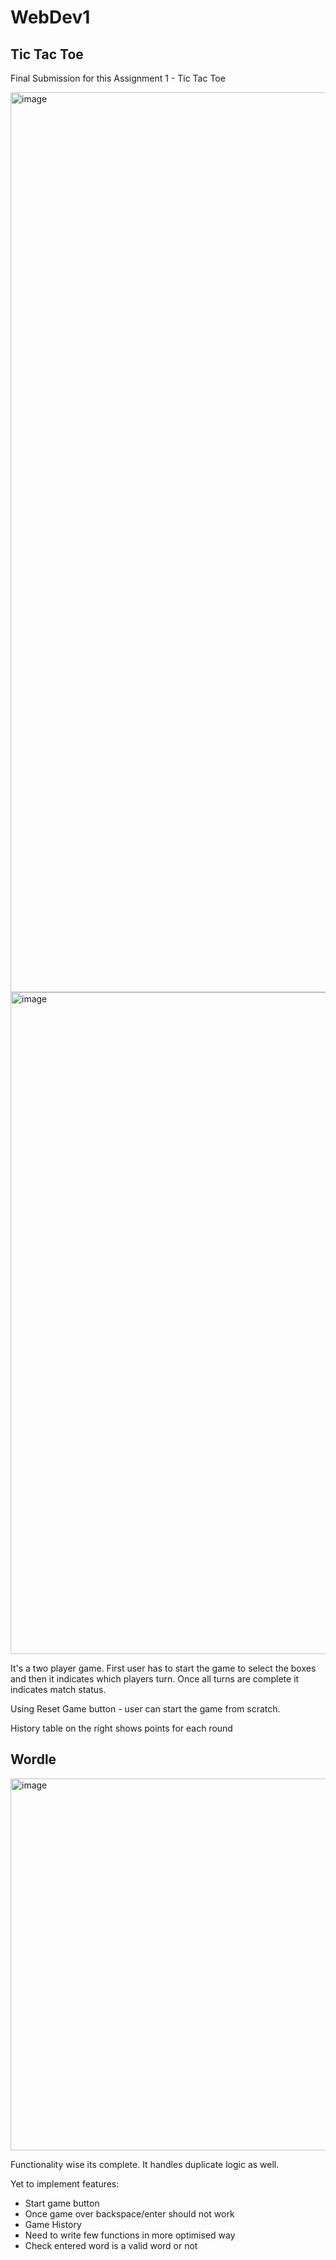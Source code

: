 # WebDev1

## Tic Tac Toe

Final Submission for this Assignment 1 - Tic Tac Toe

<img width="1440" alt="image" src="https://user-images.githubusercontent.com/113491692/213777786-8c1e90a4-f1e6-4b2f-bbc5-fd67e73b7efe.png">
<img width="1059" alt="image" src="https://user-images.githubusercontent.com/113491692/213814172-1ea76262-324e-4be5-a7ce-9b4324b8651f.png">


It's a two player game. First user has to start the game to select the boxes and then it indicates which players turn. Once all turns are complete it indicates match status.

Using Reset Game button - user can start the game from scratch.

History table on the right shows points for each round



## Wordle

<img width="595" alt="image" src="https://user-images.githubusercontent.com/113491692/213813994-75406880-0acc-4c1c-8c81-040e545b85bd.png">


Functionality wise its complete. It  handles duplicate logic as well.

Yet to implement features:
* Start game button
* Once game over backspace/enter should not work
* Game History
* Need to write few functions in more optimised way
* Check entered word is a valid word or not
